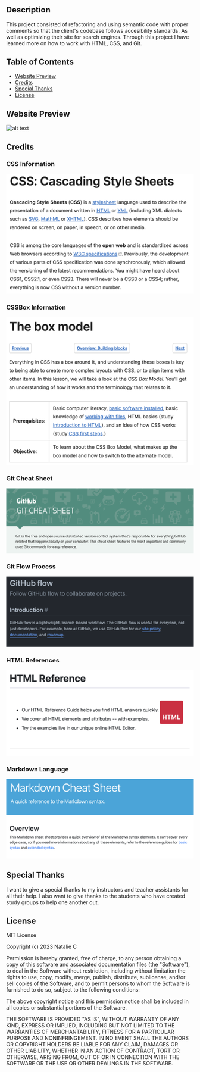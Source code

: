 # <Module1-Challenge>

## Description

This project consisted of refactoring and using semantic code with proper comments so that the client's codebase follows accesibility standards. As well as optimizing their site for search engines. Through this project I have learned more on how to work with HTML, CSS, and Git. 

## Table of Contents
- [Website Preview](#website-preview)
- [Credits](#credits)
- [Special Thanks](#special-thanks)
- [License](#license)

## Website Preview


![alt text](assets/images/Horiseon-Website.png)

## Credits

### CSS Information
![alt text](assets/images/Cascading-Style-Sheets.png)

### CSSBox Information
![alt text](assets/images/CSS-Box-Model.png)

### Git Cheat Sheet
![alt text](assets/images/Github-CheatSheet.png)

### Git Flow Process
![alt text](assets/images/GitHub-GitFlow.png)

### HTML References
![alt text](assets/images/HTML-Reference.png)

### Markdown Language
![alt text](assets/images/Markdown-Cheat-Sheet.png)

## Special Thanks

I want to give a special thanks to my instructors and teacher assistants for all their help. I also want to give thanks to the students who have created study groups to help one another out. 

## License

MIT License

Copyright (c) 2023 Natalie C

Permission is hereby granted, free of charge, to any person obtaining a copy
of this software and associated documentation files (the "Software"), to deal
in the Software without restriction, including without limitation the rights
to use, copy, modify, merge, publish, distribute, sublicense, and/or sell
copies of the Software, and to permit persons to whom the Software is
furnished to do so, subject to the following conditions:

The above copyright notice and this permission notice shall be included in all
copies or substantial portions of the Software.

THE SOFTWARE IS PROVIDED "AS IS", WITHOUT WARRANTY OF ANY KIND, EXPRESS OR
IMPLIED, INCLUDING BUT NOT LIMITED TO THE WARRANTIES OF MERCHANTABILITY,
FITNESS FOR A PARTICULAR PURPOSE AND NONINFRINGEMENT. IN NO EVENT SHALL THE
AUTHORS OR COPYRIGHT HOLDERS BE LIABLE FOR ANY CLAIM, DAMAGES OR OTHER
LIABILITY, WHETHER IN AN ACTION OF CONTRACT, TORT OR OTHERWISE, ARISING FROM,
OUT OF OR IN CONNECTION WITH THE SOFTWARE OR THE USE OR OTHER DEALINGS IN THE
SOFTWARE.




